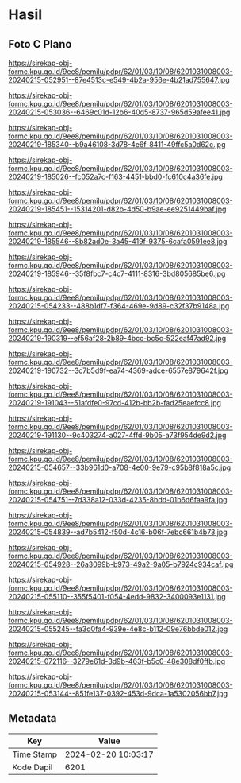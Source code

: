 # Hasil

## Foto C Plano

https://sirekap-obj-formc.kpu.go.id/9ee8/pemilu/pdpr/62/01/03/10/08/6201031008003-20240215-052951--87e4513c-e549-4b2a-956e-4b21ad755647.jpg

https://sirekap-obj-formc.kpu.go.id/9ee8/pemilu/pdpr/62/01/03/10/08/6201031008003-20240215-053036--6469c01d-12b6-40d5-8737-965d59afee41.jpg

https://sirekap-obj-formc.kpu.go.id/9ee8/pemilu/pdpr/62/01/03/10/08/6201031008003-20240219-185340--b9a46108-3d78-4e6f-8411-49ffc5a0d62c.jpg

https://sirekap-obj-formc.kpu.go.id/9ee8/pemilu/pdpr/62/01/03/10/08/6201031008003-20240219-185026--fc052a7c-f163-4451-bbd0-fc610c4a36fe.jpg

https://sirekap-obj-formc.kpu.go.id/9ee8/pemilu/pdpr/62/01/03/10/08/6201031008003-20240219-185451--15314201-d82b-4d50-b9ae-ee9251449baf.jpg

https://sirekap-obj-formc.kpu.go.id/9ee8/pemilu/pdpr/62/01/03/10/08/6201031008003-20240219-185546--8b82ad0e-3a45-419f-9375-6cafa0591ee8.jpg

https://sirekap-obj-formc.kpu.go.id/9ee8/pemilu/pdpr/62/01/03/10/08/6201031008003-20240219-185946--35f8fbc7-c4c7-4111-8316-3bd805685be6.jpg

https://sirekap-obj-formc.kpu.go.id/9ee8/pemilu/pdpr/62/01/03/10/08/6201031008003-20240215-054233--488b1df7-f364-469e-9d89-c32f37b9148a.jpg

https://sirekap-obj-formc.kpu.go.id/9ee8/pemilu/pdpr/62/01/03/10/08/6201031008003-20240219-190319--ef56af28-2b89-4bcc-bc5c-522eaf47ad92.jpg

https://sirekap-obj-formc.kpu.go.id/9ee8/pemilu/pdpr/62/01/03/10/08/6201031008003-20240219-190732--3c7b5d9f-ea74-4369-adce-6557e879642f.jpg

https://sirekap-obj-formc.kpu.go.id/9ee8/pemilu/pdpr/62/01/03/10/08/6201031008003-20240219-191043--51afdfe0-97cd-412b-bb2b-fad25eaefcc8.jpg

https://sirekap-obj-formc.kpu.go.id/9ee8/pemilu/pdpr/62/01/03/10/08/6201031008003-20240219-191130--9c403274-a027-4ffd-9b05-a73f954de9d2.jpg

https://sirekap-obj-formc.kpu.go.id/9ee8/pemilu/pdpr/62/01/03/10/08/6201031008003-20240215-054657--33b961d0-a708-4e00-9e79-c95b8f818a5c.jpg

https://sirekap-obj-formc.kpu.go.id/9ee8/pemilu/pdpr/62/01/03/10/08/6201031008003-20240215-054751--7d338a12-033d-4235-8bdd-01b6d6faa9fa.jpg

https://sirekap-obj-formc.kpu.go.id/9ee8/pemilu/pdpr/62/01/03/10/08/6201031008003-20240215-054839--ad7b5412-f50d-4c16-b06f-7ebc661b4b73.jpg

https://sirekap-obj-formc.kpu.go.id/9ee8/pemilu/pdpr/62/01/03/10/08/6201031008003-20240215-054928--26a3099b-b973-49a2-9a05-b7924c934caf.jpg

https://sirekap-obj-formc.kpu.go.id/9ee8/pemilu/pdpr/62/01/03/10/08/6201031008003-20240215-055110--355f5401-f054-4edd-9832-3400093e1131.jpg

https://sirekap-obj-formc.kpu.go.id/9ee8/pemilu/pdpr/62/01/03/10/08/6201031008003-20240215-055245--fa3d0fa4-939e-4e8c-b112-09e76bbde012.jpg

https://sirekap-obj-formc.kpu.go.id/9ee8/pemilu/pdpr/62/01/03/10/08/6201031008003-20240215-072116--3279e61d-3d9b-463f-b5c0-48e308df0ffb.jpg

https://sirekap-obj-formc.kpu.go.id/9ee8/pemilu/pdpr/62/01/03/10/08/6201031008003-20240215-053144--851fe137-0392-453d-9dca-1a5302056bb7.jpg


## Metadata

| Key        | Value               |
| ---------- | ------------------- |
| Time Stamp | 2024-02-20 10:03:17 |
| Kode Dapil | 6201                |



